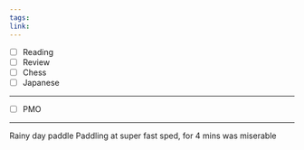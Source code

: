 ```yaml
---
tags: 
link:
---
```

- [ ] Reading
- [ ] Review
- [ ] Chess
- [ ] Japanese
---
- [ ] PMO
---
Rainy day paddle
Paddling at super fast sped, for 4 mins was miserable 